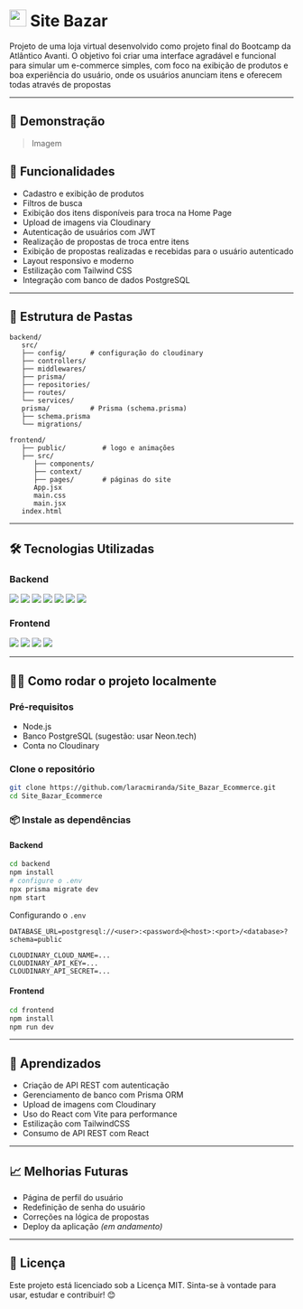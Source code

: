 # <img src="frontend/public/icons/logo.svg" width="30px" height="30px"/> Site Bazar

Projeto de uma loja virtual desenvolvido como projeto final do Bootcamp da Atlântico Avanti. O objetivo foi criar uma interface agradável e funcional para simular um e-commerce simples, com foco na exibição de produtos e boa experiência do usuário, onde os usuários anunciam itens e oferecem todas através de propostas

---

## 📸 Demonstração

>  Imagem


## 📲 Funcionalidades

- Cadastro e exibição de produtos
- Filtros de busca
- Exibição dos itens disponíveis para troca na Home Page
- Upload de imagens via Cloudinary
- Autenticação de usuários com JWT
- Realização de propostas de troca entre itens
- Exibição de propostas realizadas e recebidas para o usuário autenticado
- Layout responsivo e moderno
- Estilização com Tailwind CSS
- Integração com banco de dados PostgreSQL

---

## 📂 Estrutura de Pastas

```
backend/
   src/
   ├── config/      # configuração do cloudinary
   ├── controllers/ 
   ├── middlewares/         
   ├── prisma/
   ├── repositories/
   ├── routes/
   └── services/
   prisma/          # Prisma (schema.prisma)
   ├── schema.prisma
   └── migrations/

frontend/
   ├── public/         # logo e animações
   ├── src/ 
      ├── components/
      ├── context/     
      ├── pages/       # páginas do site
      App.jsx
      main.css
      main.jsx
   index.html
```
---

## 🛠️ Tecnologias Utilizadas

### Backend

<p align="left"> 
  <img src="https://img.shields.io/badge/Node.js-b06d6d?style=for-the-badge&logo=node.js&logoColor=white" />
  <img src="https://img.shields.io/badge/Express-b06d6d?style=for-the-badge&logo=express&logoColor=white" />
  <img src="https://img.shields.io/badge/Prisma-b06d6d?style=for-the-badge&logo=prisma&logoColor=white" />
  <img src="https://img.shields.io/badge/PostgreSQL-b06d6d?style=for-the-badge&logo=postgresql&logoColor=white" />
  <img src="https://img.shields.io/badge/Neon-b06d6d?style=for-the-badge&logo=neon&logoColor=white" />
  <img src="https://img.shields.io/badge/Cloudinary-b06d6d?style=for-the-badge&logo=cloudinary&logoColor=white" />
  <img src="https://img.shields.io/badge/JWT-b06d6d?style=for-the-badge&logo=jsonwebtoken&logoColor=white" />
</p>

### Frontend
<p align="left">
   <img src="https://img.shields.io/badge/Figma-f8f8f8?style=for-the-badge&logo=figma&logoColor=b06d6d" />
   <img src="https://img.shields.io/badge/Vite-f8f8f8?style=for-the-badge&logo=vite&logoColor=b06d6d" />
   <img src="https://img.shields.io/badge/React-f8f8f8?style=for-the-badge&logo=react&logoColor=b06d6d" />
   <img src="https://img.shields.io/badge/Tailwind_CSS-f8f8f8?style=for-the-badge&logo=tailwind-css&logoColor=b06d6d" />
</p>

---

## 👩‍💻 Como rodar o projeto localmente

### Pré-requisitos

- Node.js
- Banco PostgreSQL (sugestão: usar Neon.tech)
- Conta no Cloudinary

### Clone o repositório

```bash
git clone https://github.com/laracmiranda/Site_Bazar_Ecommerce.git
cd Site_Bazar_Ecommerce
````

### 📦 Instale as dependências

#### Backend

```bash
cd backend
npm install
# configure o .env 
npx prisma migrate dev
npm start
```
Configurando o `.env`
```env
DATABASE_URL=postgresql://<user>:<password>@<host>:<port>/<database>?schema=public

CLOUDINARY_CLOUD_NAME=...
CLOUDINARY_API_KEY=...
CLOUDINARY_API_SECRET=...
```

#### Frontend

```bash
cd frontend
npm install
npm run dev
```

---

## 🧠 Aprendizados

* Criação de API REST com autenticação
* Gerenciamento de banco com Prisma ORM
* Upload de imagens com Cloudinary
* Uso do React com Vite para performance
* Estilização com TailwindCSS
* Consumo de API REST com React

---

## 📈 Melhorias Futuras

* Página de perfil do usuário
* Redefinição de senha do usuário
* Correções na lógica de propostas
* Deploy da aplicação *(em andamento)*

---

## 📄 Licença

Este projeto está licenciado sob a Licença MIT.
Sinta-se à vontade para usar, estudar e contribuir! 😊

